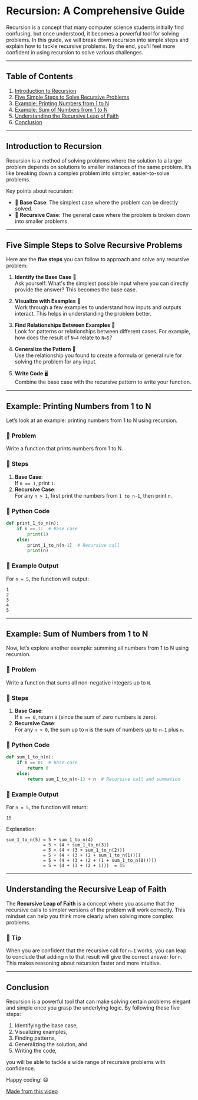 # Recursion: A Comprehensive Guide

Recursion is a concept that many computer science students initially find confusing, but once understood, it becomes a powerful tool for solving problems. In this guide, we will break down recursion into simple steps and explain how to tackle recursive problems. By the end, you'll feel more confident in using recursion to solve various challenges.

---

## Table of Contents

1. [Introduction to Recursion](#introduction-to-recursion)
2. [Five Simple Steps to Solve Recursive Problems](#five-simple-steps-to-solve-recursive-problems)
3. [Example: Printing Numbers from 1 to N](#example-printing-numbers-from-1-to-n)
4. [Example: Sum of Numbers from 1 to N](#example-sum-of-numbers-from-1-to-n)
5. [Understanding the Recursive Leap of Faith](#understanding-the-recursive-leap-of-faith)
6. [Conclusion](#conclusion)

---

## Introduction to Recursion

Recursion is a method of solving problems where the solution to a larger problem depends on solutions to smaller instances of the same problem. It’s like breaking down a complex problem into simpler, easier-to-solve problems.

Key points about recursion:
- 🌱 **Base Case**: The simplest case where the problem can be directly solved.
- 🔁 **Recursive Case**: The general case where the problem is broken down into smaller problems.

---

## Five Simple Steps to Solve Recursive Problems

Here are the **five steps** you can follow to approach and solve any recursive problem:

1. **Identify the Base Case** 🛑  
   Ask yourself: What's the simplest possible input where you can directly provide the answer? This becomes the base case.

2. **Visualize with Examples** 👀  
   Work through a few examples to understand how inputs and outputs interact. This helps in understanding the problem better.

3. **Find Relationships Between Examples** 🔗  
   Look for patterns or relationships between different cases. For example, how does the result of `N=4` relate to `N=5`?

4. **Generalize the Pattern** 🧩  
   Use the relationship you found to create a formula or general rule for solving the problem for any input.

5. **Write Code** 🖥️  
   Combine the base case with the recursive pattern to write your function.

---

## Example: Printing Numbers from 1 to N

Let’s look at an example: printing numbers from 1 to N using recursion.

### 🧐 **Problem**  
Write a function that prints numbers from 1 to N.

### 🔑 **Steps**  
1. **Base Case**:  
   If `n == 1`, print `1`.  
2. **Recursive Case**:  
   For any `n > 1`, first print the numbers from `1 to n-1`, then print `n`.

### 📝 **Python Code**  
```python
def print_1_to_n(n):
    if n == 1:  # Base case
        print(1)
    else:
        print_1_to_n(n-1)  # Recursive call
        print(n)
```

### 👀 **Example Output**  
For `n = 5`, the function will output:
```
1
2
3
4
5
```

---

## Example: Sum of Numbers from 1 to N

Now, let’s explore another example: summing all numbers from 1 to N using recursion.

### 🧐 **Problem**  
Write a function that sums all non-negative integers up to `N`.

### 🔑 **Steps**  
1. **Base Case**:  
   If `n == 0`, return `0` (since the sum of zero numbers is zero).  
2. **Recursive Case**:  
   For any `n > 0`, the sum up to `n` is the sum of numbers up to `n-1` plus `n`.

### 📝 **Python Code**  
```python
def sum_1_to_n(n):
    if n == 0:  # Base case
        return 0
    else:
        return sum_1_to_n(n-1) + n  # Recursive call and summation
```

### 👀 **Example Output**  
For `n = 5`, the function will return:
```
15
```
Explanation:
```
sum_1_to_n(5) = 5 + sum_1_to_n(4)
              = 5 + (4 + sum_1_to_n(3))
              = 5 + (4 + (3 + sum_1_to_n(2)))
              = 5 + (4 + (3 + (2 + sum_1_to_n(1))))
              = 5 + (4 + (3 + (2 + (1 + sum_1_to_n(0)))))
              = 5 + (4 + (3 + (2 + 1)))  = 15
```

---

## Understanding the Recursive Leap of Faith

The **Recursive Leap of Faith** is a concept where you assume that the recursive calls to simpler versions of the problem will work correctly. This mindset can help you think more clearly when solving more complex problems.

### 🧠 **Tip**  
When you are confident that the recursive call for `n-1` works, you can leap to conclude that adding `n` to that result will give the correct answer for `n`. This makes reasoning about recursion faster and more intuitive.

---

## Conclusion

Recursion is a powerful tool that can make solving certain problems elegant and simple once you grasp the underlying logic. By following these five steps:
1. Identifying the base case,
2. Visualizing examples,
3. Finding patterns,
4. Generalizing the solution, and
5. Writing the code,

you will be able to tackle a wide range of recursive problems with confidence.

Happy coding! 😄

[Made from this video](https://www.youtube.com/watch?v=ngCos392W4w&ab_channel=Reducible)

